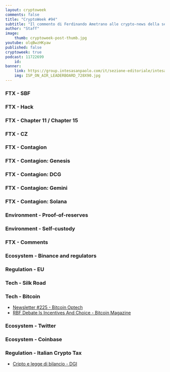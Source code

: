 ```yaml
---
layout: cryptoweek
comments: false
title: "CryptoWeek #94"
subtitle: "Il commento di Ferdinando Ametrano alle crypto-news della settimana" 
author: "Staff"
image:
    thumb: cryptoweek-post-thumb.jpg
youtube: olqBwzHKyaw
published: false
cryptoweek: true
podcast: 11722699
    id: 
banner:
    link: https://group.intesasanpaolo.com/it/sezione-editoriale/intesa-sanpaolo-on-air?utm_campaign=GoldInstitute&utm_source=GoldInstitute&utm_medium=Banner_CPM&utm_content=DisplayAwareness&utm_term=GoldInstitute_Banner_CPM_GoldInstitute_
    img: ISP_ON_AIR_LEADERBOARD_728X90.jpg
---
```


### FTX - SBF

### FTX - Hack

### FTX - Chapter 11 / Chapter 15

### FTX - CZ

### FTX - Contagion

### FTX - Contagion: Genesis

### FTX - Contagion: DCG

### FTX - Contagion: Gemini

### FTX - Contagion: Solana

### Environment - Proof-of-reserves

### Environment - Self-custody

### FTX - Comments

### Ecosystem - Binance and regulators

### Regulation - EU

### Tech - Silk Road

### Tech - Bitcoin

- [Newsletter #225 - Bitcoin Optech](https://bitcoinops.org/en/newsletters/2022/11/09/)
- [RBF Debate Is Incentives And Choice - Bitcoin Magazine](https://bitcoinmagazine.com/technical/rbf-debate-is-incentives-and-choice)

### Ecosystem - Twitter

### Ecosystem - Coinbase

### Regulation - Italian Crypto Tax

- [Cripto e legge di bilancio - DGI](https://www.youtube.com/watch?list=PLtlgRmG7i2ym9Ri_9G5A-pxi_S669nQgd&v=PXGaq8wLN8Y)
